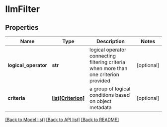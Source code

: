 # IlmFilter

## Properties
Name | Type | Description | Notes
------------ | ------------- | ------------- | -------------
**logical_operator** | **str** | logical operator connecting filtering criteria when more than one criterion provided | [optional] 
**criteria** | [**list[Criterion]**](Criterion.md) | a group of logical conditions based on object metadata | [optional] 

[[Back to Model list]](../README.md#documentation-for-models) [[Back to API list]](../README.md#documentation-for-api-endpoints) [[Back to README]](../README.md)

